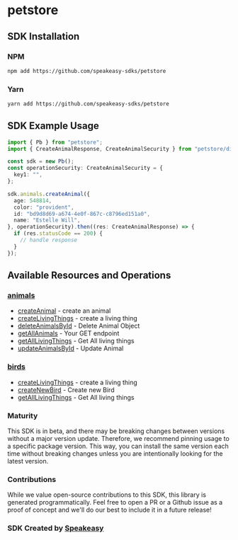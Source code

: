 # petstore

<!-- Start SDK Installation -->
## SDK Installation

### NPM

```bash
npm add https://github.com/speakeasy-sdks/petstore
```

### Yarn

```bash
yarn add https://github.com/speakeasy-sdks/petstore
```
<!-- End SDK Installation -->

## SDK Example Usage
<!-- Start SDK Example Usage -->


```typescript
import { Pb } from "petstore";
import { CreateAnimalResponse, CreateAnimalSecurity } from "petstore/dist/sdk/models/operations";

const sdk = new Pb();
const operationSecurity: CreateAnimalSecurity = {
  key1: "",
};

sdk.animals.createAnimal({
  age: 548814,
  color: "provident",
  id: "bd9d8d69-a674-4e0f-867c-c8796ed151a0",
  name: "Estelle Will",
}, operationSecurity).then((res: CreateAnimalResponse) => {
  if (res.statusCode == 200) {
    // handle response
  }
});
```
<!-- End SDK Example Usage -->

<!-- Start SDK Available Operations -->
## Available Resources and Operations


### [animals](docs/sdks/animals/README.md)

* [createAnimal](docs/sdks/animals/README.md#createanimal) - create an animal
* [createLivingThings](docs/sdks/animals/README.md#createlivingthings) - create a living thing
* [deleteAnimalsById](docs/sdks/animals/README.md#deleteanimalsbyid) - Delete Animal Object
* [getAllAnimals](docs/sdks/animals/README.md#getallanimals) - Your GET endpoint
* [getAllLivingThings](docs/sdks/animals/README.md#getalllivingthings) - Get All living things
* [updateAnimalsById](docs/sdks/animals/README.md#updateanimalsbyid) - Update Animal

### [birds](docs/sdks/birds/README.md)

* [createLivingThings](docs/sdks/birds/README.md#createlivingthings) - create a living thing
* [createNewBird](docs/sdks/birds/README.md#createnewbird) - Create new Bird
* [getAllLivingThings](docs/sdks/birds/README.md#getalllivingthings) - Get All living things
<!-- End SDK Available Operations -->

### Maturity

This SDK is in beta, and there may be breaking changes between versions without a major version update. Therefore, we recommend pinning usage
to a specific package version. This way, you can install the same version each time without breaking changes unless you are intentionally
looking for the latest version.

### Contributions

While we value open-source contributions to this SDK, this library is generated programmatically.
Feel free to open a PR or a Github issue as a proof of concept and we'll do our best to include it in a future release!

### SDK Created by [Speakeasy](https://docs.speakeasyapi.dev/docs/using-speakeasy/client-sdks)
